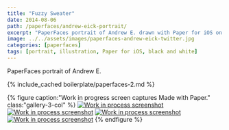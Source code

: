 ```yaml
---
title: "Fuzzy Sweater"
date: 2014-08-06
path: /paperfaces/andrew-eick-portrait/
excerpt: "PaperFaces portrait of Andrew E. drawn with Paper for iOS on an iPad."
image: ../../assets/images/paperfaces-andrew-eick-twitter.jpg
categories: [paperfaces]
tags: [portrait, illustration, Paper for iOS, black and white]
---
```


PaperFaces portrait of Andrew E.

{% include_cached boilerplate/paperfaces-2.md %}

{% figure caption:"Work in progress screen captures Made with Paper." class:"gallery-3-col" %}
[![Work in process screenshot](../../assets/images/paperfaces-andrew-eick-process-1-600.jpg)](../../assets/images/paperfaces-andrew-eick-process-1-lg.jpg) [![Work in process screenshot](../../assets/images/paperfaces-andrew-eick-process-2-600.jpg)](../../assets/images/paperfaces-andrew-eick-process-2-lg.jpg) [![Work in process screenshot](../../assets/images/paperfaces-andrew-eick-process-3-600.jpg)](../../assets/images/paperfaces-andrew-eick-process-3-lg.jpg) [![Work in process screenshot](../../assets/images/paperfaces-andrew-eick-process-4-600.jpg)](../../assets/images/paperfaces-andrew-eick-process-4-lg.jpg)
{% endfigure %}
